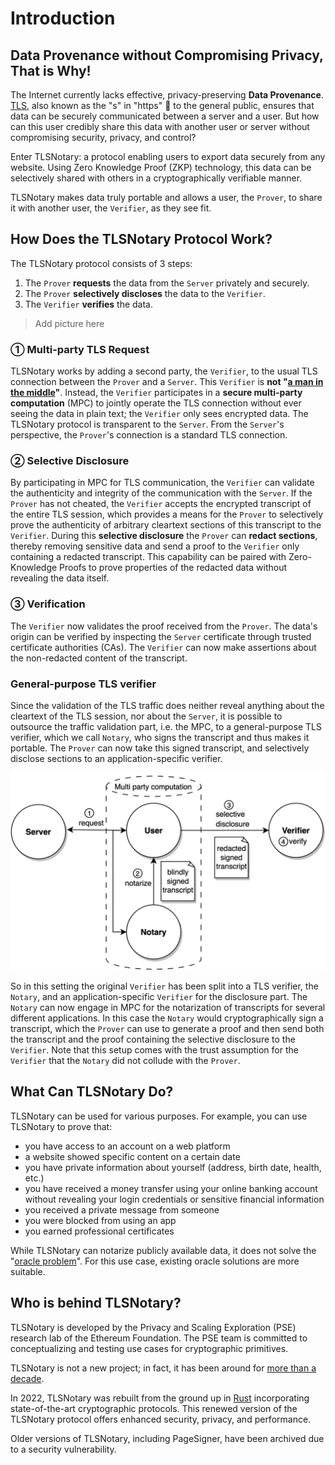 # Introduction

## Data Provenance without Compromising Privacy, That is Why!

The Internet currently lacks effective, privacy-preserving **Data Provenance**. [TLS](https://en.wikipedia.org/wiki/Transport_Layer_Security), also known as the "s" in "https" 🔐 to the general public, ensures that data can be securely communicated between a server and a user. But how can this user credibly share this data with another user or server without compromising security, privacy, and control?

Enter TLSNotary: a protocol enabling users to export data securely from any website. Using Zero Knowledge Proof (ZKP) technology, this data can be selectively shared with others in a cryptographically verifiable manner.

TLSNotary makes data truly portable and allows a user, the `Prover`, to share it with another user, the `Verifier`, as they see fit.

## How Does the TLSNotary Protocol Work?

The TLSNotary protocol consists of 3 steps:
1. The `Prover` **requests** the data from the `Server` privately and securely.
2. The `Prover` **selectively discloses** the data to the `Verifier`.
3. The `Verifier` **verifies** the data.

> Add picture here

### ① Multi-party TLS Request

TLSNotary works by adding a second party, the `Verifier`, to the usual TLS connection between the `Prover` and a `Server`. This `Verifier` is **not "[a man in the middle](https://en.wikipedia.org/wiki/Man-in-the-middle_attack)"**. Instead, the `Verifier` participates in a **secure multi-party computation** (MPC) to jointly operate the TLS connection without ever seeing the data in plain text; the `Verifier` only sees encrypted data. The TLSNotary protocol is transparent to the `Server`. From the `Server`'s perspective, the `Prover`'s connection is a standard TLS connection.

<!-- - Transport Layer Security (TLS)
    - Encryption: hides data from third parties
    - Authentication: ensures that the parties exchanging information are who they claim to be
    - Integrity: verifies that data has not been forged or tampered with -->
### ② Selective Disclosure
By participating in MPC for TLS communication, the `Verifier` can validate the authenticity and integrity of the communication with the `Server`. If the `Prover` has not cheated, the `Verifier` accepts the encrypted transcript of the entire TLS session, which provides a means for the `Prover` to selectively prove the authenticity of arbitrary cleartext sections of this transcript to the `Verifier`. During this **selective disclosure** the `Prover` can **redact sections**, thereby removing sensitive data and send a proof to the `Verifier` only containing a redacted transcript. This capability can be paired with Zero-Knowledge Proofs to prove properties of the redacted data without revealing the data itself.

### ③ Verification

The `Verifier` now validates the proof received from the `Prover`. The data's origin can be verified by inspecting the `Server` certificate through trusted certificate authorities (CAs). The `Verifier` can now make assertions about the non-redacted content of the transcript.

### General-purpose TLS verifier

Since the validation of the TLS traffic does neither reveal anything about the cleartext of the TLS session, nor about the `Server`, it is possible to outsource the traffic validation part, i.e. the MPC, to a general-purpose TLS verifier, which we call `Notary`, who signs the transcript and thus makes it portable. The `Prover` can now take this signed transcript, and selectively disclose sections to an application-specific verifier.

![](./png-diagrams/overview3.png)

So in this setting the original `Verifier` has been split into a TLS verifier, the `Notary`, and an application-specific `Verifier` for the disclosure part. The `Notary` can now engage in MPC for the notarization of transcripts for several different applications. In this case the `Notary` would cryptographically sign a transcript, which the `Prover` can use to generate a proof and then send both the transcript and the proof containing the selective disclosure to the `Verifier`. Note that this setup comes with the trust assumption for the `Verifier` that the `Notary` did not collude with the `Prover`.

## What Can TLSNotary Do?

TLSNotary can be used for various purposes. For example, you can use TLSNotary to prove that:
- you have access to an account on a web platform
- a website showed specific content on a certain date
- you have private information about yourself (address, birth date, health, etc.)
- you have received a money transfer using your online banking account without revealing your login credentials or sensitive financial information
- you received a private message from someone
- you were blocked from using an app
- you earned professional certificates

While TLSNotary can notarize publicly available data, it does not solve the "[oracle problem](https://ethereum.org/en/developers/docs/oracles/)". For this use case, existing oracle solutions are more suitable.

## Who is behind TLSNotary?

TLSNotary is developed by the Privacy and Scaling Exploration (PSE) research lab of the Ethereum Foundation. The PSE team is committed to conceptualizing and testing use cases for cryptographic primitives.

TLSNotary is not a new project; in fact, it has been around for [more than a decade](https://bitcointalk.org/index.php?topic=173220.0).

In 2022, TLSNotary was rebuilt from the ground up in [Rust](https://www.rust-lang.org/) incorporating state-of-the-art cryptographic protocols. This renewed version of the TLSNotary protocol offers enhanced security, privacy, and performance.

Older versions of TLSNotary, including PageSigner, have been archived due to a security vulnerability.
